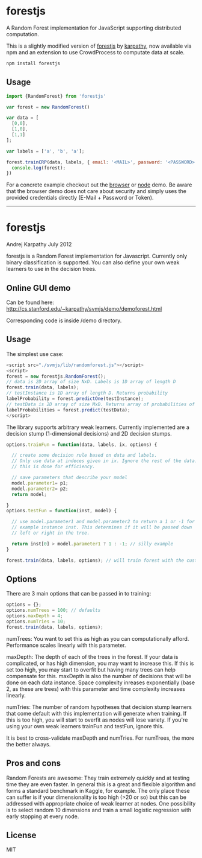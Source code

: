 forestjs
========

A Random Forest implementation for JavaScript supporting distributed computation.

This is a slightly modified version of [forestjs][1] by [karpathy][2], now available via npm and
an extension to use CrowdProcess to computate data at scale.

```js
npm install forestjs
```

## Usage

```js
import {RandomForest} from 'forestjs'

var forest = new RandomForest()

var data = [
  [0,0],
  [1,0],
  [1,1]
];

var labels = ['a', 'b', 'a'];

forest.trainCRP(data, labels, { email: '<MAIL>', password: '<PASSWORD>' }).on('end', function(){
  console.log(forest);
})
```

For a concrete example checkout out the [browser][3] or [node][4] demo. Be aware that the browser demo does not care about security and simply uses the provided credentials directly (E-Mail + Password or Token).


[1]: https://github.com/karpathy/forestjs
[2]: https://github.com/karpathy
[3]: http://autarc.github.io/forestjs/example/client/
[4]: https://github.com/Autarc/forestjs/blob/master/example/server/demo.js

________________________________________________________________________________________________

# forestjs
Andrej Karpathy
July 2012

forestjs is a Random Forest implementation for Javascript. Currently only binary classification is supported. You can also define your own weak learners to use in the decision trees.

## Online GUI demo

Can be found here: http://cs.stanford.edu/~karpathy/svmjs/demo/demoforest.html

Corresponding code is inside /demo directory.

## Usage

The simplest use case:
```javascript
<script src="./svmjs/lib/randomforest.js"></script>
<script>
forest = new forestjs.RandomForest();
// data is 2D array of size NxD. Labels is 1D array of length D
forest.train(data, labels);
// testInstance is 1D array of length D. Returns probability
labelProbability = forest.predictOne(testInstance);
// testData is 2D array of size MxD. Returns array of probabilities of length M
labelProbabilities = forest.predict(testData);
</script>
```

The library supports arbitrary weak learners. Currently implemented are a decision stump (1-dimensional decisions) and 2D decision stumps.

```javascript
options.trainFun = function(data, labels, ix, options) {

  // create some decision rule based on data and labels.
  // Only use data at indeces given in ix. Ignore the rest of the data.
  // this is done for efficiency.

  // save parameters that describe your model
  model.parameter1= p1;
  model.parameter2= p2;
  return model;

}
options.testFun = function(inst, model) {

  // use model.parameter1 and model.parameter2 to return a 1 or -1 for
  // example instance inst. This determines if it will be passed down
  // left or right in the tree.

  return inst[0] > model.parameter1 ? 1 : -1; // silly example
}

forest.train(data, labels, options); // will train forest with the custom weak learners above
```
## Options

There are 3 main options that can be passed in to training:
```javascript
options = {};
options.numTrees = 100; // defaults
options.maxDepth = 4;
options.numTries = 10;
forest.train(data, labels, options);
```

numTrees: You want to set this as high as you can computationally afford. Performance scales linearly with this parameter.

maxDepth: The depth of each of the trees in the forest. If your data is complicated, or has high dimension, you may want to increase this. If this is set too high, you may start to overfit but having many trees can help compensate for this. maxDepth is also the number of decisions that will be done on each data instance. Space complexity inreases exponentially (base 2, as these are trees) with this parameter and time complexity increases linearly.

numTries: The number of random hypotheses that decision stump learners that come default with this implementation will generate when training. If this is too high, you will start to overfit as nodes will lose variety. If you're using your own weak learners trainFun and testFun, ignore this.

It is best to cross-validate maxDepth and numTries. For numTrees, the more the better always.

## Pros and cons

Random Forests are awesome: They train extremely quickly and at testing time they are even faster. In general this is a great and flexible algorithm and forms a standard benchmark in Kaggle, for example. The only place these can suffer is if your dimensionality is too high (>20 or so) but this can be addressed with appropriate choice of weak learner at nodes. One possibility is to select random 10 dimensions and train a small logistic regression with early stopping at every node.

## License
MIT
